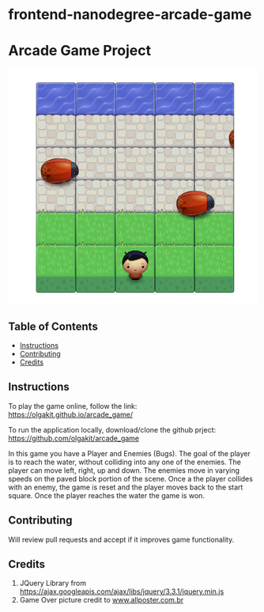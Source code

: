 frontend-nanodegree-arcade-game
===============================

# Arcade Game Project

![image](https://github.com/olgakit/arcade_game/blob/master/images/img.png)

## Table of Contents

* [Instructions](#instructions)
* [Contributing](#contributing)
* [Credits](#credits)

## Instructions

To play the game online, follow the link:
https://olgakit.github.io/arcade_game/

To run the application locally, download/clone the github prject:
https://github.com/olgakit/arcade_game

In this game you have a Player and Enemies (Bugs). The goal of the player is to reach the water, without colliding into any one of the enemies. The player can move left, right, up and down. The enemies move in varying speeds on the paved block portion of the scene. Once a the player collides with an enemy, the game is reset and the player moves back to the start square. Once the player reaches the water the game is won.

## Contributing

Will review pull requests and accept if it improves game functionality.

## Credits

1. JQuery Library from https://ajax.googleapis.com/ajax/libs/jquery/3.3.1/jquery.min.js
2. Game Over picture credit to www.allposter.com.br
